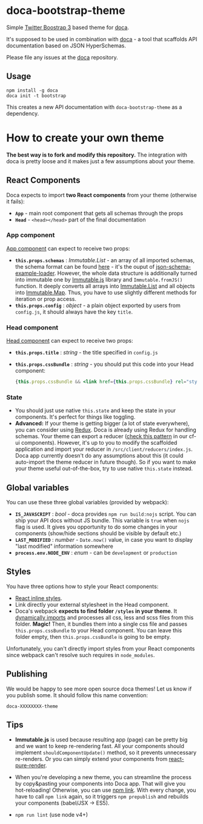 # doca-bootstrap-theme

Simple [Twitter Boostrap 3](http://getbootstrap.com/) based theme for [doca](https://github.com/cloudflare/doca).

It's supposed to be used in combination with [doca](https://github.com/cloudflare/doca) - a tool that scaffolds API documentation based on JSON HyperSchemas.

Please file any issues at the [doca](https://github.com/cloudflare/doca/issues) repository.

## Usage

```
npm install -g doca
doca init -t bootstrap
```

This creates a new API documentation with `doca-bootstrap-theme` as a dependency.

# How to create your own theme

**The best way is to fork and modify this repository.** The integration with doca is pretty loose and it makes just a few assumptions about your theme.


## React Components

Doca expects to import **two React components** from your theme (otherwise it fails):

- **`App`** - main root component that gets all schemas through the props
- **`Head`** - `<head></head>` part of the final documentation

### App component

[App component](https://github.com/cloudflare/doca-bootstrap-theme/blob/master/components/app.js) can expect to receive two props:

- **`this.props.schemas`** : *Immutable.List* - an array of all imported schemas, the schema format can be found [here](https://github.com/cloudflare/json-schema-example-loader) - it's the ouput of [json-schema-example-loader](https://github.com/cloudflare/json-schema-example-loader). However, the whole data structure is additionally turned into immutable one by [Immutable.js](https://facebook.github.io/immutable-js) library and `Immutable.fromJS()` function. It deeply converts all arrays into [Immutable.List](https://facebook.github.io/immutable-js/docs/#/List) and all objects into [Immutable.Map](https://facebook.github.io/immutable-js/docs/#/Map). Thus, you have to use slightly different methods for iteration or prop access.
- **`this.props.config`** : *object* - a plain object exported by users from `config.js`, it should always have the key `title`.

### Head component

[Head component](https://github.com/cloudflare/doca-bootstrap-theme/blob/master/components/head.js) can expect to receive two props:

- **`this.props.title`** : *string* - the title specified in `config.js`
- **`this.props.cssBundle`** : *string* - you should put this code into your Head component:

  ```jsx
  {this.props.cssBundle && <link href={this.props.cssBundle} rel="stylesheet" />}
  ```

### State

- You should just use native `this.state` and keep the state in your components. It's perfect for things like toggling.
- **Advanced:** If your theme is getting bigger (a lot of state everywhere), you can consider using [Redux](http://redux.js.org/). Doca is already using Redux for handling schemas. Your theme can export a reducer ([check this pattern](https://github.com/cloudflare/cf-ui/tree/master/packages/cf-builder-card/src) in our cf-ui components). However, it's up to you to modify the scaffolded application and import your reducer in `/src/client/reducers/index.js`. Doca app currently doesn't do any assumptions about this (it could auto-import the theme reducer in future though). So if you want to make your theme useful out-of-the-box, try to use native `this.state` instead.

## Global variables

You can use these three global variables (provided by webpack):

- **`IS_JAVASCRIPT`** : *bool* - doca provides `npm run build:nojs` script. You can ship your API docs without JS bundle. This variable is `true` when `nojs` flag is used. It gives you opportunity to do some changes in your components (show/hide sections should be visible by default etc.)
- **`LAST_MODIFIED`** : *number* - `Date.now()` value, in case you want to display "last modified" information somewhere
- **`process.env.NODE_ENV`** : *enum* - can be `development` or `production`

## Styles

You have three options how to style your React components:

- [React inline styles](https://facebook.github.io/react/tips/inline-styles.html).
- Link directly your external stylesheet in the Head component.
- Doca's webpack **expects to find folder `/styles` in your theme**. It [dynamically imports](https://webpack.github.io/docs/context.html) and processes all css, less and scss files from this folder. **Magic!** Then, it bundles them into a single css file and passes `this.props.cssBundle` to your Head component. You can leave this folder empty, then `this.props.cssBundle` is going to be empty.

Unfortunately, you can't directly import styles from your React components since webpack can't resolve such requires in `node_modules`.

## Publishing

We would be happy to see more open source doca themes! Let us know if you publish some. It should follow this name convention:

```
doca-XXXXXXXX-theme
```

## Tips

- **Immutable.js** is used because resulting app (page) can be pretty big and we want to keep re-rendering fast. All your components should implement `shouldComponentUpdate()` method, so it prevents unnecessary re-renders. Or you can simply extend your components from [react-pure-render](https://github.com/gaearon/react-pure-render).

- When you're developing a new theme, you can streamline the process by copy&pasting your components into Doca app. That will give you hot-reloading! Otherwise, you can use [npm link](https://docs.npmjs.com/cli/link). With every change, you have to call `npm link` again, so it triggers `npm prepublish` and rebuilds your components (babel/JSX -> ES5).

- `npm run lint` (use node v4+)

